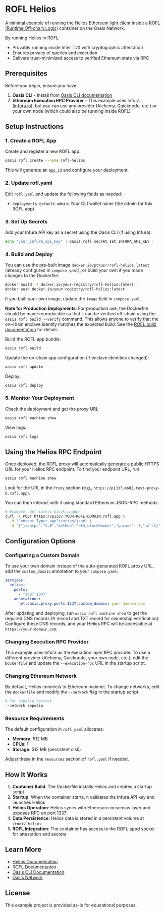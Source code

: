 # ROFL Helios

A minimal example of running the [Helios](https://github.com/a16z/helios) Ethereum light client inside a [ROFL (Runtime Off-chain Logic)](https://github.com/oasisprotocol/rofl) container on the Oasis Network.

By running Helios in ROFL:
- Provably running inside Intel TDX with cryptographic attestation
- Ensures privacy of queries and execution
- Delivers trust-minimized access to verified Ethereum state via RPC

## Prerequisites

Before you begin, ensure you have:

1. **Oasis CLI** - Install from [Oasis CLI documentation](https://docs.oasis.io/build/tools/cli/)
2. **Ethereum Execution RPC Provider** - This example uses Infura ([infura.io](https://infura.io)), but you can use any provider (Alchemy, Quicknode, etc.) or your own node (which could also be running inside ROFL)

## Setup Instructions

### 1. Create a ROFL App

Create and register a new ROFL app:

```bash
oasis rofl create --name rofl-helios
```

This will generate an `app_id` and configure your deployment.

### 2. Update rofl.yaml

Edit `rofl.yaml` and update the following fields as needed:

- `deployments.default.admin`: Your CLI wallet name (the admin for this ROFL app)

### 3. Set Up Secrets

Add your Infura API key as a secret using the Oasis CLI (if using Infura):

```bash
echo "your_infura_api_key" | oasis rofl secret set INFURA_API_KEY -
```

### 4. Build and Deploy

You can use the pre-built image `docker.io/ptrusr/rofl-helios:latest` (already configured in `compose.yaml`), or build your own if you made changes to the Dockerfile:

```bash
docker build -t docker.io/your-registry/rofl-helios:latest .
docker push docker.io/your-registry/rofl-helios:latest
```

If you built your own image, update the `image` field in `compose.yaml`.

**Note for Production Deployments**: For production use, the Dockerfile should be made reproducible so that it can be verified off-chain using the `oasis rofl build --verify` command. This allows anyone to verify that the on-chain enclave identity matches the expected build. See the [ROFL build documentation](https://docs.oasis.io/build/tools/cli/rofl#build) for details.

Build the ROFL app bundle:

```bash
oasis rofl build
```

Update the on-chain app configuration (if enclave identities changed):

```bash
oasis rofl update
```

Deploy:

```bash
oasis rofl deploy
```

### 5. Monitor Your Deployment

Check the deployment and get the proxy URL:

```bash
oasis rofl machine show
```

View logs:

```bash
oasis rofl logs
```

## Using the Helios RPC Endpoint

Once deployed, the ROFL proxy will automatically generate a public HTTPS URL for your Helios RPC endpoint. To find your endpoint URL, run:

```bash
oasis rofl machine show
```

Look for the URL in the `Proxy` section (e.g., `https://p1337.m602.test-proxy-b.rofl.app`).

You can then interact with it using standard Ethereum JSON-RPC methods:

```bash
# Example: Get latest block number
curl -X POST https://p1337.YOUR-ROFL-DOMAIN.rofl.app \
  -H "Content-Type: application/json" \
  -d '{"jsonrpc":"2.0","method":"eth_blockNumber","params":[],"id":1}'
```

## Configuration Options

### Configuring a Custom Domain

To use your own domain instead of the auto-generated ROFL proxy URL, add the `custom_domain` annotation to your `compose.yaml`:

```yaml
services:
  helios:
    ports:
      - "1337:1337"
    annotations:
      net.oasis.proxy.ports.1337.custom_domain: your-domain.com
```

After updating and deploying, run `oasis rofl machine show` to get the required DNS records (A record and TXT record for ownership verification). Configure these DNS records, and your Helios RPC will be accessible at `https://your-domain.com`.

### Changing Execution RPC Provider

This example uses Infura as the execution layer RPC provider. To use a different provider (Alchemy, Quicknode, your own node, etc.), edit the `Dockerfile` and update the `--execution-rpc` URL in the startup script.

### Changing Ethereum Network

By default, Helios connects to Ethereum mainnet. To change networks, edit the `Dockerfile` and modify the `--network` flag in the startup script:

```dockerfile
# For Sepolia testnet
--network sepolia
```

### Resource Requirements

The default configuration in `rofl.yaml` allocates:
- **Memory**: 512 MB
- **CPUs**: 1
- **Storage**: 512 MB (persistent disk)

Adjust these in the `resources` section of `rofl.yaml` if needed.

## How It Works

1. **Container Build**: The Dockerfile installs Helios and creates a startup script
2. **Startup**: When the container starts, it validates the Infura API key and launches Helios
3. **Helios Operation**: Helios syncs with Ethereum consensus layer and exposes RPC on port 1337
4. **Data Persistence**: Helios data is stored in a persistent volume at `/root/.helios`
5. **ROFL Integration**: The container has access to the ROFL appd socket for attestation and secrets

## Learn More

- [Helios Documentation](https://github.com/a16z/helios)
- [ROFL Documentation](https://docs.oasis.io/build/rofl/)
- [Oasis CLI Documentation](https://docs.oasis.io/build/tools/cli/)
- [Oasis Network](https://oasisprotocol.org/)

## License

This example project is provided as-is for educational purposes.
